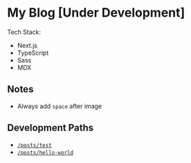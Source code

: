 # My Blog [Under Development]

Tech Stack: 
- Next.js
- TypeScript
- Sass
- MDX

## Notes

- Always add `space` after image
## Development Paths

- [`/posts/test`](https://blog-lutfiandri-dev.vercel.app/posts/test)
- [`/posts/hello-world`](https://blog-lutfiandri-dev.vercel.app/posts/hello-world)
  